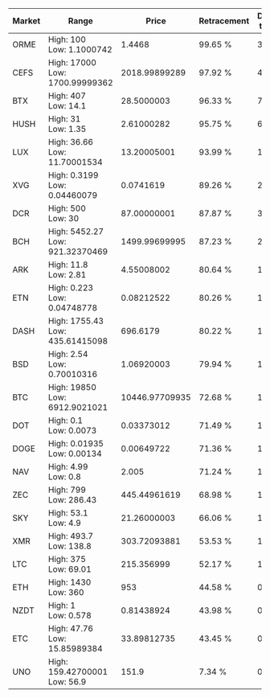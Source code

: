 | Market | Range | Price| Retracement | Doubles to 50% |
| --- | --- | --- | --- | --- |
| ORME | High: 100<br />Low: 1.1000742 | 1.4468 | 99.65 % | 34.94 |
| CEFS | High: 17000<br />Low: 1700.99999362 | 2018.99899289 | 97.92 % | 4.63 |
| BTX | High: 407<br />Low: 14.1 | 28.5000003 | 96.33 % | 7.39 |
| HUSH | High: 31<br />Low: 1.35 | 2.61000282 | 95.75 % | 6.20 |
| LUX | High: 36.66<br />Low: 11.70001534 | 13.20005001 | 93.99 % | 1.83 |
| XVG | High: 0.3199<br />Low: 0.04460079 | 0.0741619 | 89.26 % | 2.46 |
| DCR | High: 500<br />Low: 30 | 87.00000001 | 87.87 % | 3.05 |
| BCH | High: 5452.27<br />Low: 921.32370469 | 1499.99699995 | 87.23 % | 2.12 |
| ARK | High: 11.8<br />Low: 2.81 | 4.55008002 | 80.64 % | 1.61 |
| ETN | High: 0.223<br />Low: 0.04748778 | 0.08212522 | 80.26 % | 1.65 |
| DASH | High: 1755.43<br />Low: 435.61415098 | 696.6179 | 80.22 % | 1.57 |
| BSD | High: 2.54<br />Low: 0.70010316 | 1.06920003 | 79.94 % | 1.52 |
| BTC | High: 19850<br />Low: 6912.9021021 | 10446.97709935 | 72.68 % | 1.28 |
| DOT | High: 0.1<br />Low: 0.0073 | 0.03373012 | 71.49 % | 1.59 |
| DOGE | High: 0.01935<br />Low: 0.00134 | 0.00649722 | 71.36 % | 1.59 |
| NAV | High: 4.99<br />Low: 0.8 | 2.005 | 71.24 % | 1.44 |
| ZEC | High: 799<br />Low: 286.43 | 445.44961619 | 68.98 % | 1.22 |
| SKY | High: 53.1<br />Low: 4.9 | 21.26000003 | 66.06 % | 1.36 |
| XMR | High: 493.7<br />Low: 138.8 | 303.72093881 | 53.53 % | 1.04 |
| LTC | High: 375<br />Low: 69.01 | 215.356999 | 52.17 % | 1.03 |
| ETH | High: 1430<br />Low: 360 | 953 | 44.58 % | 0.00 |
| NZDT | High: 1<br />Low: 0.578 | 0.81438924 | 43.98 % | 0.00 |
| ETC | High: 47.76<br />Low: 15.85989384 | 33.89812735 | 43.45 % | 0.00 |
| UNO | High: 159.42700001<br />Low: 56.9 | 151.9 | 7.34 % | 0.00 |
